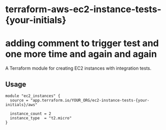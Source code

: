 # terraform-aws-ec2-instance-tests-{your-initials}
# adding comment to trigger test and one more time and again and again

A Terraform module for creating EC2 instances with integration tests.

## Usage

```hcl
module "ec2_instances" {
  source = "app.terraform.io/YOUR_ORG/ec2-instance-tests-{your-initials}/aws"
  
  instance_count = 2
  instance_type  = "t2.micro"
}